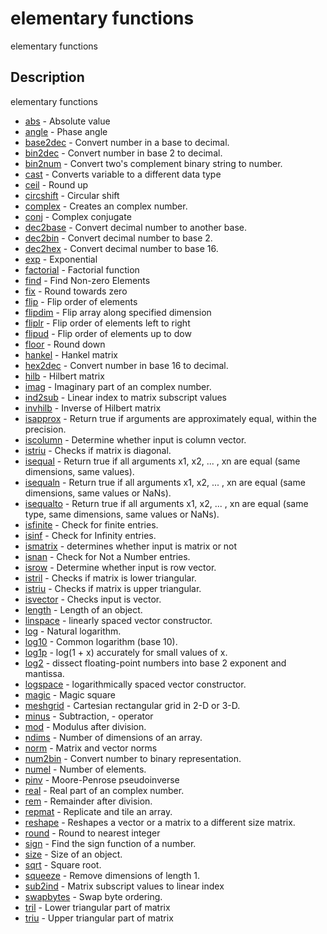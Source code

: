 

# elementary functions

elementary functions

## Description
elementary functions


* [abs](abs.md) - Absolute value
* [angle](angle.md) - Phase angle
* [base2dec](base2dec.md) - Convert number in a base to decimal.
* [bin2dec](bin2dec.md) - Convert number in base 2 to decimal.
* [bin2num](bin2num.md) - Convert two's complement binary string to number.
* [cast](cast.md) - Converts variable to a different data type
* [ceil](ceil.md) - Round up
* [circshift](circshift.md) - Circular shift
* [complex](complex.md) - Creates an complex number.
* [conj](conj.md) - Complex conjugate
* [dec2base](dec2base.md) - Convert decimal number to another base.
* [dec2bin](dec2bin.md) - Convert decimal number to base 2.
* [dec2hex](dec2hex.md) - Convert decimal number to base 16.
* [exp](exp.md) - Exponential
* [factorial](factorial.md) - Factorial function
* [find](find.md) - Find Non-zero Elements
* [fix](fix.md) - Round towards zero
* [flip](flip.md) - Flip order of elements
* [flipdim](flipdim.md) - Flip array along specified dimension
* [fliplr](fliplr.md) - Flip order of elements left to right
* [flipud](flipud.md) - Flip order of elements up to dow
* [floor](floor.md) - Round down
* [hankel](hankel.md) - Hankel matrix
* [hex2dec](hex2dec.md) - Convert number in base 16 to decimal.
* [hilb](hilb.md) - Hilbert matrix
* [imag](imag.md) - Imaginary part of an complex number.
* [ind2sub](ind2sub.md) - Linear index to matrix subscript values
* [invhilb](invhilb.md) - Inverse of Hilbert matrix
* [isapprox](isapprox.md) - Return true if arguments are approximately equal, within the precision.
* [iscolumn](iscolumn.md) - Determine whether input is column vector.
* [istriu](isdiag.md) - Checks if matrix is diagonal.
* [isequal](isequal.md) - Return true if all arguments x1, x2, ... , xn are equal (same dimensions, same values).
* [isequaln](isequaln.md) - Return true if all arguments x1, x2, ... , xn are equal (same dimensions, same values or NaNs).
* [isequalto](isequalto.md) - Return true if all arguments x1, x2, ... , xn are equal (same type, same dimensions, same values or NaNs).
* [isfinite](isfinite.md) - Check for finite entries.
* [isinf](isinf.md) - Check for Infinity entries.
* [ismatrix](ismatrix.md) - determines whether input is matrix or not
* [isnan](isnan.md) - Check for Not a Number entries.
* [isrow](isrow.md) - Determine whether input is row vector.
* [istril](istril.md) - Checks if matrix is lower triangular.
* [istriu](istriu.md) - Checks if matrix is upper triangular.
* [isvector](isvector.md) - Checks input is vector.
* [length](length.md) - Length of an object.
* [linspace](linspace.md) - linearly spaced vector constructor.
* [log](log.md) - Natural logarithm.
* [log10](log10.md) - Common logarithm (base 10).
* [log1p](log1p.md) - log(1 + x) accurately for small values of x.
* [log2](log2.md) - dissect floating-point numbers into base 2 exponent and mantissa.
* [logspace](logspace.md) - logarithmically spaced vector constructor.
* [magic](magic.md) - Magic square
* [meshgrid](meshgrid.md) - Cartesian rectangular grid in 2-D or 3-D.
* [minus](minus.md) - Subtraction, - operator
* [mod](mod.md) - Modulus after division.
* [ndims](ndims.md) - Number of dimensions of an array.
* [norm](norm.md) - Matrix and vector norms
* [num2bin](num2bin.md) - Convert number to binary representation.
* [numel](numel.md) - Number of elements.
* [pinv](pinv.md) - Moore-Penrose pseudoinverse
* [real](real.md) - Real part of an complex number.
* [rem](rem.md) - Remainder after division.
* [repmat](repmat.md) - Replicate and tile an array.
* [reshape](reshape.md) - Reshapes a vector or a matrix to a different size matrix.
* [round](round.md) - Round to nearest integer
* [sign](sign.md) - Find the sign function of a number.
* [size](size.md) - Size of an object.
* [sqrt](sqrt.md) - Square root.
* [squeeze](squeeze.md) - Remove dimensions of length 1.
* [sub2ind](sub2ind.md) - Matrix subscript values to linear index
* [swapbytes](swapbytes.md) - Swap byte ordering.
* [tril](tril.md) - Lower triangular part of matrix
* [triu](triu.md) - Upper triangular part of matrix



